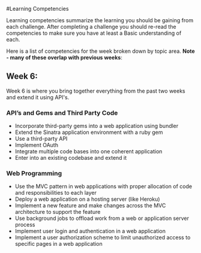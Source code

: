 #Learning Competencies

Learning competencies summarize the learning you should be gaining from each challenge.  After completing a challenge you should re-read the competencies to make sure you have at least a Basic understanding of each.

Here is a list of competencies for the week broken down by topic area.  **Note - many of these overlap with previous weeks**:

## Week 6:

Week 6 is where you bring together everything from the past two weeks and extend it using API's.

### API’s and Gems and Third Party Code
* Incorporate third-party gems into a web application using bundler
* Extend the Sinatra application environment with a ruby gem
* Use a third-party API
* Implement OAuth
* Integrate multiple code bases into one coherent application
* Enter into an existing codebase and extend it


### Web Programming
* Use the MVC pattern in web applications with proper allocation of code and responsibilities to each layer
* Deploy a web application on a hosting server (like Heroku)
* Implement a new feature and make changes across the MVC architecture to support the feature
* Use background jobs to offload work from a web or application server process
* Implement user login and authentication in a web application
* Implement a user authorization scheme to limit unauthorized access to specific pages in a web application

